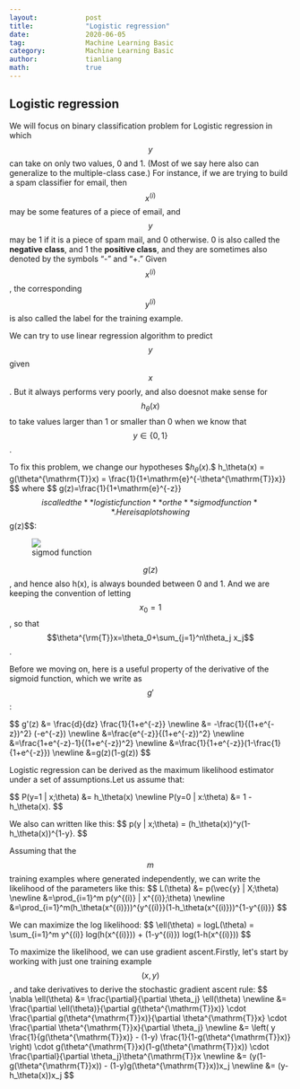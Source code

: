 ```yaml
---
layout:            post
title:             "Logistic regression"
date:              2020-06-05
tag:               Machine Learning Basic
category:          Machine Learning Basic
author:            tianliang
math:              true
---
```

## Logistic regression
We will focus on binary classification problem for Logistic regression in which $$y$$ can take on only two values, 0 and 1. (Most of we say here also can generalize to the multiple-class case.) For instance, if we are trying to build a spam classifier for email, then $$x^{(i)}$$ may be some features of a piece of email, and $$y$$ may be 1 if it is a piece of spam mail, and 0 otherwise. 0 is also called the **negative class**, and 1 the **positive class**, and they are sometimes also denoted by the symbols “-” and “+.” Given $$x^{(i)}$$, the corresponding $$y^{(i)}$$ is also called the label for the training example.

We can try to use linear regression algorithm to predict $$y$$ given $$x$$. But it always performs very poorly, and also doesnot make sense for $$h_\theta(x)$$ to take values larger than 1 or smaller than 0 when we know that $$y\in\{0,1\}$$.

To fix this problem, we change our hypotheses $$h_\theta(x).
\$$
h_\theta(x) = g(\theta^{\mathrm{T}}x) = \frac{1}{1+\mathrm{e}^{-\theta^{\mathrm{T}}x}}
$$
where
\$$
g(z)=\frac{1}{1+\mathrm{e}^{-z}}
$$
is called the **logistic function** or the **sigmod function**. Here is a plot showing $$g(z)$$:

<figure>
<img src="{{ "/images/Sigmoid_function_01.png" | absolute_url }}" />
<figcaption>sigmod function</figcaption>
</figure>

$$g(z)$$, and hence also h(x), is always bounded between 0 and 1. And we are keeping the convention of letting $$x_0=1$$, so that $$\theta^{\rm{T}}x=\theta_0+\sum_{j=1}^n\theta_j x_j$$.

Before we moving on, here is a useful property of the derivative of the sigmoid function, which we write as $$g'$$:

\$$
g'(z) &= \frac{d}{dz} \frac{1}{1+e^{-z}} \newline
&= -\frac{1}{(1+e^{-z})^2} (-e^{-z}) \newline
&=\frac{e^{-z}}{(1+e^{-z})^2} \newline
&=\frac{1+e^{-z}-1}{(1+e^{-z})^2} \newline
&=\frac{1}{1+e^{-z}}(1-\frac{1}{1+e^{-z}}) \newline
&=g(z)(1-g(z))
$$

Logistic regression can be derived as the maximum likelihood estimator under a set of assumptions.Let us assume that:

\$$
P(y=1 | x;\theta) &= h_\theta(x) \newline
P(y=0 | x:\theta) &= 1 - h_\theta(x).
$$

We also can written like this:
\$$
p(y | x;\theta) = (h_\theta(x))^y(1-h_\theta(x))^{1-y}.
$$

Assuming that the $$m$$ training examples where generated independently, we can write the likelihood of the parameters like this:
\$$
L(\theta) &= p(\vec{y} | X;\theta) \newline
&=\prod_{i=1}^m p(y^{(i)} | x^{(i)};\theta) \newline
&=\prod_{i=1}^m(h_\theta(x^{(i)}))^{y^{(i)}}(1-h_\theta(x^{(i)}))^{1-y^{(i)}}
$$

We can maximize the log likelihood:
\$$
\ell(\theta) = logL(\theta) = \sum_{i=1}^m y^{(i)} log(h(x^{(i)})) + (1-y^{(i)}) log(1-h(x^{(i)}))
$$

To maximize the likelihood, we can use gradient ascent.Firstly, let's start by working with just one training example $$(x,y)$$, and take derivatives to derive the stochastic gradient ascent rule:
\$$
\nabla \ell(\theta) &= \frac{\partial}{\partial \theta_j} \ell(\theta) \newline
&= \frac{\partial \ell(\theta)}{\partial g(\theta^{\mathrm{T}}x)} \cdot \frac{\partial g(\theta^{\mathrm{T}}x)}{\partial \theta^{\mathrm{T}}x} \cdot \frac{\partial \theta^{\mathrm{T}}x}{\partial \theta_j} \newline
&= \left( y \frac{1}{g(\theta^{\mathrm{T}}x)} - (1-y) \frac{1}{1-g(\theta^{\mathrm{T}}x)} \right) \cdot g(\theta^{\mathrm{T}}x)(1-g(\theta^{\mathrm{T}}x)) \cdot \frac{\partial}{\partial \theta_j}\theta^{\mathrm{T}}x \newline 
&= (y(1-g(\theta^{\mathrm{T}}x)) - (1-y)g(\theta^{\mathrm{T}}x))x_j \newline 
&= (y-h_\theta(x))x_j
$$


